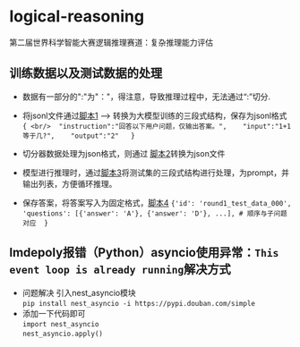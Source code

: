 # logical-reasoning
第二届世界科学智能大赛逻辑推理赛道：复杂推理能力评估

## 训练数据以及测试数据的处理
* 数据有一部分的":"为"："，得注意，导致推理过程中，无法通过“:”切分.

* 将jsonl文件通过[脚本1](https://github.com/shiqiyio/logical-reasoning/blob/main/handle_data.py) —> 转换为大模型训练的三段式结构，保存为jsonl格式
`{ <br/> 
    "instruction":"回答以下用户问题，仅输出答案。",   
    "input":"1+1等于几?",   
    "output":"2"  
} `
* 切分器数据处理为json格式，则通过 [脚本2](https://github.com/shiqiyio/logical-reasoning/blob/main/jsonl2json.py)转换为json文件
* 模型进行推理时，通过[脚本3](https://github.com/shiqiyio/logical-reasoning/blob/main/prompt_gen.py)将测试集的三段式结构进行处理，为prompt，并输出列表，方便循环推理。

* 保存答案，将答案写入为固定格式，[脚本4](https://github.com/shiqiyio/logical-reasoning/blob/main/trans.py)
`{'id': 'round1_test_data_000', 
 'questions': [{'answer': 'A'}, {'answer': 'D'}, ...], # 顺序与子问题对应 
}`




## lmdepoly报错（Python）asyncio使用异常：`This event loop is already running`解决方式
* 问题解决
引入nest_asyncio模块 <br/> 
`pip install nest_asyncio -i https://pypi.douban.com/simple`
* 添加一下代码即可 <br/> 
  `import nest_asyncio` <br/> 
  `nest_asyncio.apply()`
